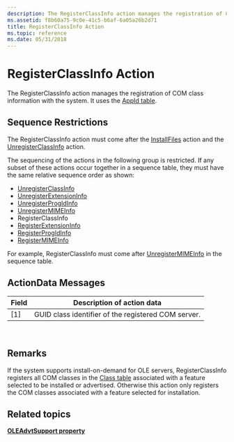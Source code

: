 ```yaml
---
description: The RegisterClassInfo action manages the registration of COM class information with the system. It uses the AppId table.
ms.assetid: f8b60a75-9c0e-41c5-b6af-6a05a26b2d71
title: RegisterClassInfo Action
ms.topic: reference
ms.date: 05/31/2018
---
```


# RegisterClassInfo Action

The RegisterClassInfo action manages the registration of COM class information with the system. It uses the [AppId table](appid-table.md).

## Sequence Restrictions

The RegisterClassInfo action must come after the [InstallFiles](installfiles-action.md) action and the [UnregisterClassInfo](unregisterclassinfo-action.md) action.

The sequencing of the actions in the following group is restricted. If any subset of these actions occur together in a sequence table, they must have the same relative sequence order as shown:

-   [UnregisterClassInfo](unregisterclassinfo-action.md)
-   [UnregisterExtensionInfo](unregisterextensioninfo-action.md)
-   [UnregisterProgIdInfo](unregisterprogidinfo-action.md)
-   [UnregisterMIMEInfo](unregistermimeinfo-action.md)
-   RegisterClassInfo
-   [RegisterExtensionInfo](registerextensioninfo-action.md)
-   [RegisterProgIdInfo](registerprogidinfo-action.md)
-   [RegisterMIMEInfo](registermimeinfo-action.md)

For example, RegisterClassInfo must come after [UnregisterMIMEInfo](unregistermimeinfo-action.md) in the sequence table.

## ActionData Messages



| Field | Description of action data                          |
|-------|-----------------------------------------------------|
| \[1\] | GUID class identifier of the registered COM server. |



 

## Remarks

If the system supports install-on-demand for OLE servers, RegisterClassInfo registers all COM classes in the [Class table](class-table.md) associated with a feature selected to be installed or advertised. Otherwise this action only registers the COM classes associated with a feature selected for installation.

## Related topics

<dl> <dt>

[**OLEAdvtSupport property**](oleadvtsupport.md)
</dt> </dl>

 

 



